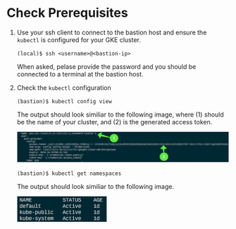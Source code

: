 # Check Prerequisites

1. Use your ssh client to connect to the bastion host and ensure the ```kubectl``` is configured for your GKE cluster.
    ```
    (local)$ ssh <username>@<bastion-ip>
    ```

    When asked, pelase provide the password and you should be connected to a terminal at the bastion host.

2. Check the `kubectl` configuration
    ```
    (bastion)$ kubectl config view
    ```

    The output should look similiar to the following image, where (1) should be the name of your cluster, and (2) is the generated access token.

    ![kubectl config view](../assets/kubectl-config-view.png)

    ```
    (bastion)$ kubectl get namespaces
    ```
    The output should look similiar to the following image.

    ![kubectl get namespaces](../assets/kubectl-get-namespaces.png)
